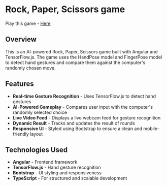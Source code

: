 # Rock, Paper, Scissors game

Play this game - [Here](https://sanvidurath.github.io/RPS-Game/)

## Overview
This is an AI-powered Rock, Paper, Scissors game built with Angular and TensorFlow.js. The game uses the HandPose model and FingerPose model to detect hand gestures and compare them against the computer's randomly chosen move.

## Features
* **Real-time Gesture Recognition** - Uses TensorFlow.js to detect hand gestures
* **AI-Powered Gameplay** - Compares user input with the computer's randomly selected choice
* **Live Video Feed** - Displays a live webcam feed for gesture recognition
* **Dynamic Result** - Tracks and updates the result of rounds
* **Responsive UI** - Styled using Bootstrap to ensure a clean and mobile-friendly layout

## Technologies Used
* **Angular** - Frontend framework
* **TensorFlow.js** - Hand gesture recognition
* **Bootstrap** - UI styling and responsiveness
* **TypeScript** - For structured and scalable development


